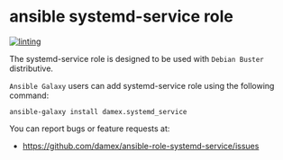 # ansible systemd-service role

[![linting](https://github.com/damex/ansible-role-systemd-service/workflows/linting/badge.svg)](https://github.com/damex/ansible-role-systemd-service/actions)

The systemd-service role is designed to be used with `Debian Buster` distributive.

`Ansible Galaxy` users can add systemd-service role using the following command:

`ansible-galaxy install damex.systemd_service`

You can report bugs or feature requests at:

* https://github.com/damex/ansible-role-systemd-service/issues
